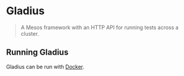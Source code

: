 # Gladius

> A Mesos framework with an HTTP API for running tests across a cluster.

## Running Gladius

Gladius can be run with [Docker].

```bash
```

[Docker]: https://docker.com
